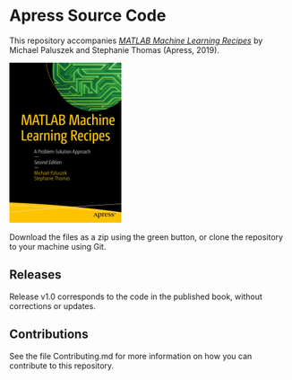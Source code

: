 # Apress Source Code

This repository accompanies [*MATLAB Machine Learning Recipes*](https://www.apress.com/9781484239155) by Michael Paluszek and Stephanie Thomas (Apress, 2019).

[comment]: #cover
![Cover image](9781484239155.jpg)

Download the files as a zip using the green button, or clone the repository to your machine using Git.

## Releases

Release v1.0 corresponds to the code in the published book, without corrections or updates.

## Contributions

See the file Contributing.md for more information on how you can contribute to this repository.